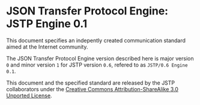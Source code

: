 JSON Transfer Protocol Engine: JSTP Engine 0.1
==============================================

This document specifies an indepently created communication standard aimed at the Internet community. 

The JSON Transfer Protocol Engine version described here is major version `0` and minor version `1` for JSTP version `0.6`, refered to as `JSTP/0.6 Engine 0.1`.

This document and the specified standard are released by the JSTP collaborators under the [Creative Commons Attribution-ShareAlike 3.0 Unported License](http://creativecommons.org/licenses/by-sa/3.0/deed).
